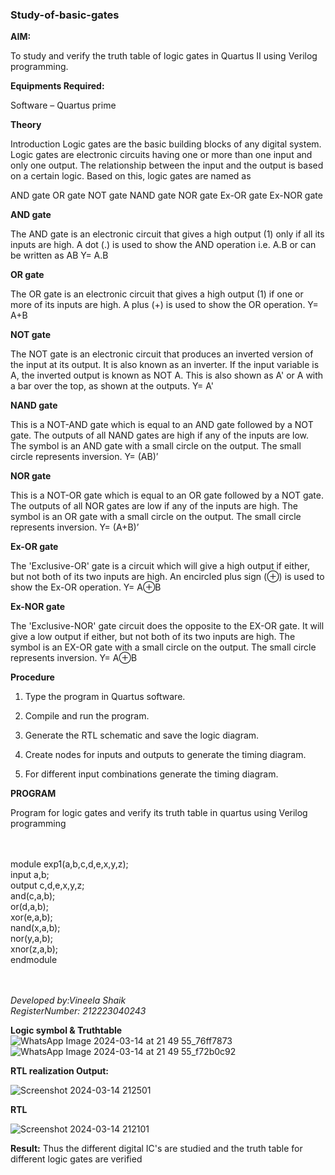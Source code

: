 ### Study-of-basic-gates

**AIM:** 

To study and verify the truth table of logic gates in Quartus II using Verilog programming.

**Equipments Required:**

Software – Quartus prime 

**Theory**

Introduction Logic gates are the basic building blocks of any digital system. Logic gates are electronic circuits having one or more than one input and only one output. The relationship between the input and the output is based on a certain logic. Based on this, logic gates are named as

AND gate OR gate NOT gate NAND gate NOR gate Ex-OR gate Ex-NOR gate

**AND gate**

The AND gate is an electronic circuit that gives a high output (1) only if all its inputs are high. A dot (.) is used to show the AND operation i.e. A.B or can be written as AB
Y= A.B

**OR gate** 

The OR gate is an electronic circuit that gives a high output (1) if one or more of its inputs are high. A plus (+) is used to show the OR operation.
Y= A+B

**NOT gate**

The NOT gate is an electronic circuit that produces an inverted version of the input at its output. It is also known as an inverter. If the input variable is A, the inverted output is known as NOT A. This is also shown as A' or A with a bar over the top, as shown at the outputs.
Y= A'

**NAND gate**

This is a NOT-AND gate which is equal to an AND gate followed by a NOT gate. The outputs of all NAND gates are high if any of the inputs are low. The symbol is an AND gate with a small circle on the output. The small circle represents inversion.
Y= (AB)’

**NOR gate**

This is a NOT-OR gate which is equal to an OR gate followed by a NOT gate. The outputs of all NOR gates are low if any of the inputs are high. The symbol is an OR gate with a small circle on the output. The small circle represents inversion.
Y= (A+B)’

**Ex-OR gate**

The 'Exclusive-OR' gate is a circuit which will give a high output if either, but not both of its two inputs are high. An encircled plus sign (⊕) is used to show the Ex-OR operation.
Y= A⊕B

**Ex-NOR gate**

The 'Exclusive-NOR' gate circuit does the opposite to the EX-OR gate. It will give a low output if either, but not both of its two inputs are high. The symbol is an EX-OR gate with a small circle on the output. The small circle represents inversion.
Y= A⊕B

**Procedure** 

1.	Type the program in Quartus software.

2.	Compile and run the program.

3.	Generate the RTL schematic and save the logic diagram.

4.	Create nodes for inputs and outputs to generate the timing diagram.

5.	For different input combinations generate the timing diagram.


**PROGRAM**

Program for logic gates and verify its truth table in quartus using Verilog programming

<br>
<br>
module exp1(a,b,c,d,e,x,y,z);<br>
input a,b;<br>
output c,d,e,x,y,z;<br>
and(c,a,b);<br>
or(d,a,b);<br>
xor(e,a,b);<br>
nand(x,a,b);<br>
nor(y,a,b);<br>
xnor(z,a,b);<br>
endmodule<br>
<br>
<br>

*Developed by:Vineela Shaik<br>*
*RegisterNumber: 212223040243<br>*

**Logic symbol & Truthtable**
![WhatsApp Image 2024-03-14 at 21 49 55_76ff7873](https://github.com/VineelaShaik/study-of-basic-gates/assets/144340862/e65b5e58-22c9-4c20-95b0-c729106d396f)
![WhatsApp Image 2024-03-14 at 21 49 55_f72b0c92](https://github.com/VineelaShaik/study-of-basic-gates/assets/144340862/2b11f4d9-a8cb-45c0-bb83-9617800d3311)

**RTL realization Output:** 

![Screenshot 2024-03-14 212501](https://github.com/VineelaShaik/study-of-basic-gates/assets/144340862/5b9261a9-3c06-4a8f-aee4-ca5de0b351bd)

**RTL**

![Screenshot 2024-03-14 212101](https://github.com/VineelaShaik/study-of-basic-gates/assets/144340862/1c4ece56-94ae-4840-b241-61dd4a06bbe6)

**Result:**
Thus the different digital IC's are studied and the truth table for different logic gates are verified

